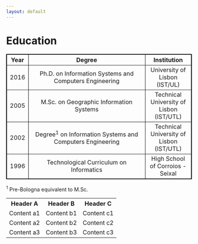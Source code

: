 ```yaml
---
layout: default
---
```


Education
=========

<table  border="1" cellpadding=6 cellspacing=8 bordercolor=black style="border-color:rgb(0,0,0);border-width:1px;border-collapse:collapse">
	<tr><th align=center>Year</th><th align=center>Degree</th><th align=center>Institution</th></tr>
	<tr><td align=center>2016</td><td align=center width=300px>Ph.D. on Information Systems and Computers Engineering</td><td align=center>University of Lisbon (IST/UL)</td></tr>
	<tr><td align=center>2005</td><td align=center width=300px>M.Sc. on Geographic Information Systems</td><td align=center>Technical University of Lisbon (IST/UTL)</td></tr>
	<tr><td align=center>2002</td><td align=center width=300px>Degree<sup>1</sup> on Information Systems and Computers Engineering</td><td align=center>Technical University of Lisbon (IST/UTL)</td></tr>
	<tr><td align=center>1996</td><td align=center width=300px>Technological Curriculum on Informatics </td><td align=center>High School of Corroios - Seixal</td></tr>
</table>

<sup>1</sup> Pre-Bologna equivalent to M.Sc.



<table align=center>
  <tr><th align=center>Header A</th><th align=center>Header B</th><th align=center>Header C</th></tr>
  <tr><td>Content a1</td><td>Content b1</td><td>Content c1</td></tr>
  <tr><td>Content a2</td><td>Content b2</td><td>Content c2</td></tr>
  <tr><td>Content a3</td><td>Content b3</td><td>Content c3</td></tr>
</table>